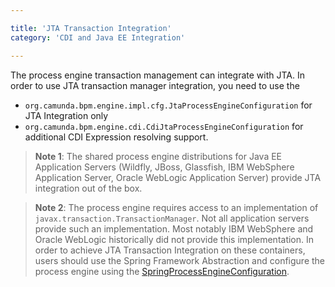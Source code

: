 ```yaml
---

title: 'JTA Transaction Integration'
category: 'CDI and Java EE Integration'

---
```


The process engine transaction management can integrate with JTA. In order to use JTA transaction
manager integration, you need to use the 

* `org.camunda.bpm.engine.impl.cfg.JtaProcessEngineConfiguration` for JTA Integration only
* `org.camunda.bpm.engine.cdi.CdiJtaProcessEngineConfiguration` for additional CDI Expression
  resolving support.

> **Note 1**: The shared process engine distributions for Java EE Application Servers (Wildfly, JBoss,
> Glassfish, IBM WebSphere Application Server, Oracle WebLogic Application Server) provide JTA
> integration out of the box.

> **Note 2**: The process engine requires access to an implementation of
> `javax.transaction.TransactionManager`. Not all application servers provide such an
> implementation. Most notably IBM WebSphere and Oracle WebLogic historically did not provide this
> implementation. In order to achieve JTA Transaction Integration on these containers, users should
> use the Spring Framework Abstraction and configure the process engine using the
> [SpringProcessEngineConfiguration][tx-spring].

[tx-spring]: ref:#spring-framework-integration-spring-transaction-integration

